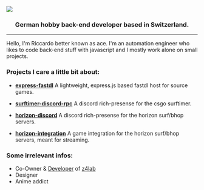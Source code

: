![](https://osu.xace.ch/banner.png)
<p align="center">
         <h3 align="center">
	      German hobby back-end developer based in Switzerland. 
     </h3>
</p>

---
Hello, I'm Riccardo better known as ace.  I'm an automation engineer who likes to code back-end stuff with javascript and I mostly work alone on small projects. 

<h3>Projects I care a little bit about:</h3>

- [**express-fastdl**](https://github.com/13ace37/express-fastdl)
  A lightweight, express.js based fastdl host for source games.

- [**surftimer-discord-rpc**](https://github.com/13ace37/surftimer-discord-rpc)
  A discord rich-presense for the csgo surftimer.

- [**horizon-discord**](https://github.com/13ace37/horizon-discord)
  A discord rich-presense for the horizon surf/bhop servers.
  
- [**horizon-integration**](https://github.com/13ace37/horizon-integration)
  A game integration for the horizon surf/bhop servers, meant for streaming.

<h3>Some irrelevant infos:</h3>

- Co-Owner & [Developer](https://z4lab.com/github) of [z4lab](https://z4lab.com)
- Designer
- Anime addict
